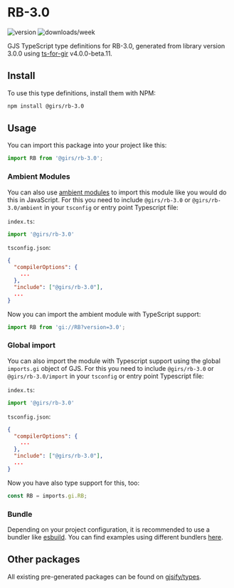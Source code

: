 
# RB-3.0

![version](https://img.shields.io/npm/v/@girs/rb-3.0)
![downloads/week](https://img.shields.io/npm/dw/@girs/rb-3.0)


GJS TypeScript type definitions for RB-3.0, generated from library version 3.0.0 using [ts-for-gir](https://github.com/gjsify/ts-for-gir) v4.0.0-beta.11.


## Install

To use this type definitions, install them with NPM:
```bash
npm install @girs/rb-3.0
```

## Usage

You can import this package into your project like this:
```ts
import RB from '@girs/rb-3.0';
```

### Ambient Modules

You can also use [ambient modules](https://github.com/gjsify/ts-for-gir/tree/main/packages/cli#ambient-modules) to import this module like you would do this in JavaScript.
For this you need to include `@girs/rb-3.0` or `@girs/rb-3.0/ambient` in your `tsconfig` or entry point Typescript file:

`index.ts`:
```ts
import '@girs/rb-3.0'
```

`tsconfig.json`:
```json
{
  "compilerOptions": {
    ...
  },
  "include": ["@girs/rb-3.0"],
  ...
}
```

Now you can import the ambient module with TypeScript support: 

```ts
import RB from 'gi://RB?version=3.0';
```

### Global import

You can also import the module with Typescript support using the global `imports.gi` object of GJS.
For this you need to include `@girs/rb-3.0` or `@girs/rb-3.0/import` in your `tsconfig` or entry point Typescript file:

`index.ts`:
```ts
import '@girs/rb-3.0'
```

`tsconfig.json`:
```json
{
  "compilerOptions": {
    ...
  },
  "include": ["@girs/rb-3.0"],
  ...
}
```

Now you have also type support for this, too:

```ts
const RB = imports.gi.RB;
```

### Bundle

Depending on your project configuration, it is recommended to use a bundler like [esbuild](https://esbuild.github.io/). You can find examples using different bundlers [here](https://github.com/gjsify/ts-for-gir/tree/main/examples).

## Other packages

All existing pre-generated packages can be found on [gjsify/types](https://github.com/gjsify/types).

